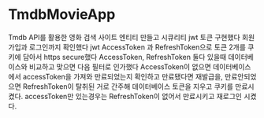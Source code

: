 # TmdbMovieApp
Tmdb API를 활용한 영화 검색 사이트
엔티티 만들고 시큐리티 jwt 토큰 구현했다 회원가입과 로그인까지 확인했다
jwt AccessToken 과 RefreshToken으로 토큰 2개를 쿠키에 담아서 https secure했다
AccessToken, RefreshToken 둘다 있을때 데이터베이스와 비교하고 맞으면 다음 필터로 인가했다
AccessToken이 없으면 데이터베이스에서 accessToken을 가져와 만료되었는지 확인하고 만료됐다면 재발급을, 
만료안되었으면 RefreshToken이 탈취된 거로 간주해 데이터베이스 토큰을 지우고 쿠키를 만료시켰다. 
accessToken만 있는경우는 RefreshToken이 없어서 만료시키고 재로그인 시켰다.
